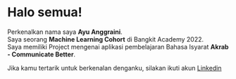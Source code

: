 # Halo semua! 
Perkenalkan nama saya **Ayu Anggraini**.\
Saya seorang **Machine Learning Cohort** di Bangkit Academy 2022.\
Saya memiliki Project mengenai aplikasi pembelajaran Bahasa Isyarat **Akrab - Communicate Better**.

Jika kamu tertarik untuk berkenalan denganku, silakan ikuti akun [Linkedin](https://www.linkedin.com/in/ayu-aggrni)

